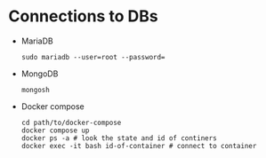 # Connections to DBs

  * MariaDB

      ```shell
      sudo mariadb --user=root --password=
      ```

  * MongoDB

      ```shell
      mongosh
      ```

  * Docker compose

      ```shell
      cd path/to/docker-compose
      docker compose up
      docker ps -a # look the state and id of continers
      docker exec -it bash id-of-container # connect to container
      ```
